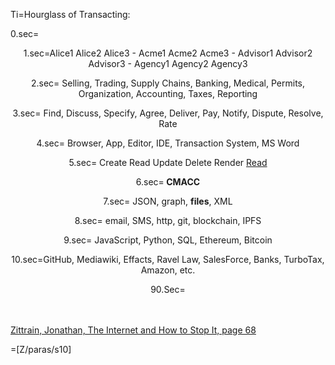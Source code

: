 Ti=Hourglass of Transacting:

0.sec=<center>

1.sec=Alice1 Alice2 Alice3 - Acme1  Acme2 Acme3 - Advisor1 Advisor2 Advisor3  - Agency1 Agency2 Agency3 
 
2.sec=   Selling, Trading, Supply Chains, Banking, Medical, Permits, Organization, Accounting, Taxes, Reporting

3.sec=                       Find, Discuss, Specify, Agree, Deliver, Pay, Notify, Dispute, Resolve, Rate

4.sec=                                                       Browser, App, Editor, IDE, Transaction System, MS Word

5.sec=                                                            Create Read Update Delete Render <a href="index.php?action=doc&file=S/About/Conference/Share_0.md">Read</a> 

6.sec=<span style="text-transform:uppercase"><b>             Cmacc                            </b></span>

7.sec=                                                                   JSON, graph, <b>files</b>, XML

8.sec=                                   email, SMS, http, git, blockchain, IPFS  

9.sec=                         JavaScript, Python, SQL, Ethereum, Bitcoin

10.sec=GitHub, Mediawiki, Effacts, Ravel Law, SalesForce, Banks, TurboTax, Amazon, etc.


90.Sec=</center><br><br><a href="https://books.google.fr/books?id=NiATs-C6nlQC&lpg=PP1&dq=isbn%3A0300145349&pg=PA68#v=onepage&q&f=false">Zittrain, Jonathan, The Internet and How to Stop It, page 68</a>
 
=[Z/paras/s10]